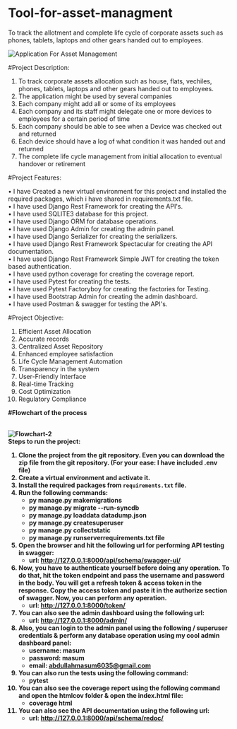 # Tool-for-asset-managment
To track the allotment and complete life cycle of corporate assets such as phones, tablets, laptops and other gears handed out to employees.

![Application For Asset Management](https://github.com/gauravmishra2123/Tool-for-asset-managment/assets/114698901/b87f0785-a4b6-476f-b1d3-586e8a05ecc8)

#Project Description:

1. To track corporate assets allocation such as house, flats, vechiles, phones, tablets, laptops and other gears handed out to employees.
2. The application might be used by several companies
3. Each company might add all or some of its employees
4. Each company and its staff might delegate one or more devices to employees for a certain period of time
5. Each company should be able to see when a Device was checked out and returned
6. Each device should have a log of what condition it was handed out and returned
7. The complete life cycle management from initial allocation to eventual handover or retirement

#Project Features:

• I have Created a new virtual environment for this project and installed the required packages, which i have shared in requirements.txt   file. <br/>
• I have used Django Rest Framework for creating the API's. <br/>
• I have used SQLITE3 database for this project. <br/>
• I have used Django ORM for database operations. <br/>
• I have used Django Admin for creating the admin panel. <br/>
• I have used Django Serializer for creating the serializers. <br/>
• I have used Django Rest Framework Spectacular for creating the API documentation. <br/>
• I have used Django Rest Framework Simple JWT for creating the token based authentication. <br/>
• I have used python coverage for creating the coverage report. <br/>
• I have used Pytest for creating the tests. <br/>
• I have used Pytest Factoryboy for creating the factories for Testing. <br/>
• I have used Bootstrap Admin for creating the admin dashboard. <br/>
• I have used Postman & swagger for testing the API's. <br/>

#Project Objective:

1. Efficient Asset Allocation
2. Accurate records
3. Centralized Asset Repository
4. Enhanced employee satisfaction
5. Life Cycle Management Automation
6. Transparency in the system
7. User-Friendly Interface
8. Real-time Tracking
9. Cost Optimization
10. Regulatory Compliance<br/>

<b>#Flowchart of the process<b><br/>
<br/>

![Flowchart-2](https://github.com/gauravmishra2123/Tool-for-asset-managment/assets/114698901/821e2c9c-fba3-4f3c-9cc9-536f6910cd3e)<br/>
Steps to run the project:
1. Clone the project from the git repository. Even you can download the zip file from the git repository. (For your ease: I have included .env file)
2. Create a virtual environment and activate it.
3. Install the required packages from `requirements.txt` file.
4. Run the following commands:
    - py manage.py makemigrations
    - py manage.py migrate --run-syncdb
    - py manage.py loaddata datadump.json
    - py manage.py createsuperuser
    - py manage.py collectstatic
    - py manage.py runserverrequirements.txt file 
5. Open the browser and hit the following url for performing API testing in swagger:<br/>
   - url: http://127.0.0.1:8000/api/schema/swagger-ui/
6. Now, you have to authenticate yourself before doing any operation. To do that, hit the token endpoint and pass the username and password in the body. You will get a refresh token & access token in the response. Copy the access token and paste it in the authorize section of swagger. Now, you can perform any operation.
   - url: http://127.0.0.1:8000/token/
7. You can also see the admin dashboard using the following url:
    - url: http://127.0.0.1:8000/admin/
8. Also, you can login to the admin panel using the following / superuser credentials & perform any database operation using my cool admin dashboard panel:
    - username: masum
    - password: masum
    - email: abdullahmasum6035@gmail.com
9. You can also run the tests using the following command:
   - pytest
10. You can also see the coverage report using the following command and open the htmlcov folder & open the index.html file:
    - coverage html
12. You can also see the API documentation using the following url:
    - url: http://127.0.0.1:8000/api/schema/redoc/

